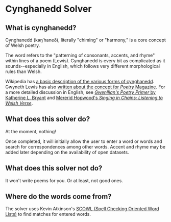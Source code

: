 # Cynghanedd Solver

## What is cynghanedd?

Cynghanedd (kəŋˈhaneð), literally "chiming" or "harmony," is a core concept of Welsh poetry. 

The word refers to the "patterning of consonants, accents, and rhyme" within lines of a poem (Lewis). Cynghanedd is every bit as complicated as it sounds--especially in English, which follows very different morphological rules than Welsh.

Wikipedia has [a basic description of the various forms of cynghanedd](https://en.wikipedia.org/wiki/Cynghanedd). Gwyneth Lewis has also [written about the concept for _Poetry_ Magazine](https://www.poetryfoundation.org/poetrymagazine/articles/70172/extreme-welsh-meter). For a more detailed discussion in English, see [_Gwenllian's Poetry Primer_ by Katherine L. Bryant](https://web.archive.org/web/20050308123639/http://home.comcast.net/~bryant.katherine/primer.html) and [Mererid Hopwood's _Singing in Chains: Listening to Welsh Verse_](https://wou.on.worldcat.org/search?queryString=no:56912518&databaseList=638#/oclc/56912518). 

## What does this solver do?

At the moment, nothing!

Once completed, it will initially allow the user to enter a word or words and search for correspondences among other words. Accent and rhyme may be added later depending on the availability of open datasets.

## What does this solver not do?

It won't write poems for you. Or at least, not good ones.

## Where do the words come from?

The solver uses Kevin Atkinson's [SCOWL (Spell Checking Oriented Word Lists)](http://wordlist.aspell.net/scowl-readme/) to find matches for entered words.
